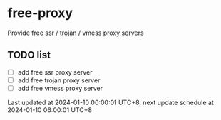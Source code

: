 
# free-proxy
Provide free ssr / trojan / vmess proxy servers


## TODO list
- [ ] add free ssr proxy server
- [ ] add free trojan proxy server
- [ ] add free vmess proxy server

Last updated at 2024-01-10 00:00:01 UTC+8, next update schedule at 2024-01-10 06:00:01 UTC+8

